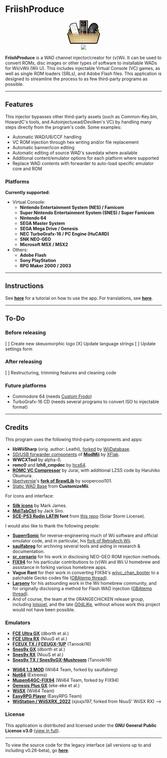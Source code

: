 # FriishProduce
<div align=center><a href=""><img src="https://github.com/CatmanFan/FriishProduce/blob/main/FriishProduce/Resources/icon.png" width="105" height="75" /></a><br>
<!-- <img src="https://github.com/CatmanFan/FriishProduce/blob/main/images/new.png?raw=true"/><br> -->
<a href="https://gbatemp.net/threads/friishproduce-multiplatform-wad-injector.632028/"><img src="https://img.shields.io/badge/GBAtemp-link-blue" /></a>
</div>

**FriishProduce** is a WAD channel injector/creator for (v)Wii. It can be used to convert ROMs, disc images or other types of software to installable WADs for Wii/vWii (Wii U). This includes injectable Virtual Console (VC) games, as well as single ROM loaders (SRLs), and Adobe Flash files.
This application is designed to streamline the process to as few third-party programs as possible.

---

## Features
This injector bypasses other third-party assets (such as Common-Key.bin, HowardC's tools, and Autoinjectuwad/Devilken's VC) by handling many steps directly from the program's code. Some examples:
* Automatic WAD/U8/CCF handling
* VC ROM injection through hex writing and/or file replacement
* Automatic banner/icon editing
* Automatic editing of source WAD's savedata where available
* Additional content/emulator options for each platform where supported
* Replace WAD contents with forwarder to auto-load specific emulator core and ROM

### Platforms
**Currently supported:**
  * Virtual Console:
    * **Nintendo Entertainment System (NES) / Famicom**
    * **Super Nintendo Entertainment System (SNES) / Super Famicom**
    * **Nintendo 64**
    * **SEGA Master System**
    * **SEGA Mega Drive / Genesis**
    * **NEC TurboGrafx-16 / PC Engine (HuCARD)**
    * **SNK NEO-GEO**
    * **Microsoft MSX / MSX2**
  * Others:
    * **Adobe Flash**
    * **Sony PlayStation**
    * **RPG Maker 2000 / 2003**

---

## Instructions
See **[here](https://github.com/CatmanFan/FriishProduce/wiki/FriishProduce-v1.0)** for a tutorial on how to use the app. For translations, see **[here](https://github.com/CatmanFan/FriishProduce/wiki/Translation)**.

---

## To-Do
### Before releasing
[ ] Create new skeuomorphic logo
[X] Update language strings
[ ] Update settings form

### After releasing
[ ] Restructuring, trimming features and cleaning code

### Future platforms
* Commodore 64 (needs [Custom Frodo](https://gbatemp.net/threads/custom-frodo-for-c64-vc-injection.102356/))
* TurboGrafx-16 CD (needs several programs to convert ISO to injectable format)

---

## Credits
This program uses the following third-party components and apps:
* **libWiiSharp** (orig. author: Leathl), [forked](https://github.com/WiiDatabase/libWiiSharp/) by [WiiDatabase](https://github.com/WiiDatabase).
* [SD/USB forwarder components](https://github.com/modmii/modmii.github.io/tree/master/Support/DOLS) of **[ModMii](https://github.com/modmii/modmii.github.io)** by [XFlak](https://github.com/xflak).
* **WWCXTool** by alpha-0.
* **romc0** and **lzh8_cmpdec** by [hcs64](https://github.com/hcs64).
* **[ROMC VC Compressor](https://www.elotrolado.net/hilo_romc-vc-compressor_1015640)** by Jurai, with additional LZSS code by Haruhiko Okumura.
* [libertyernie](https://github.com/libertyernie)'s **[fork of BrawlLib](https://github.com/libertyernie/brawllib-wit)** by soopercool101.
* [Static WAD Base](https://github.com/Brawl345/customizemii/blob/master/Base_WADs/StaticBase.wad) from **CustomizeMii**.

For icons and interface:
* **[Silk icons](https://github.com/legacy-icons/famfamfam-silk)** by Mark James.
* **[MdiTabCtrl](https://github.com/JacksiroKe/MdiTabCtrl)** by Jack Siro.
* **[SCE-PS3 Rodin LATIN](https://github.com/skrptktty/ps3-firmware-beginners-luck/blob/master/PS3_411/update_files/dev_flash/data/font/SCE-PS3-RD-R-LATIN.TTF) font** from [this repo](https://github.com/skrptktty/ps3-firmware-beginners-luck) (Solar Storm License).

I would also like to thank the following people:
* **[SuperrSonic](https://github.com/SuperrSonic)** for reverse-engineering much of Wii software and official emulator code, and in particular, his [fork of RetroArch Wii](https://github.com/SuperrSonic/RA-SS).
* **[saulfabreg](https://github.com/saulfabregwiivc)** for archiving several tools and aiding in research & documentation.
* **[sr_corsario](https://gbatemp.net/members/sr_corsario.128473/)** for his work in disclosing NEO-GEO ROM injection methods.
* **[FIX94](https://github.com/FIX94)** for his particular contributions to (v)Wii and Wii U homebrew and assistance in forking various homebrew apps.
* **Vague Rant** for their work in converting FIX94's [wiivc_chan_booter](https://github.com/FIX94/wiivc_chan_booter) to a patchable Gecko codes file ([GBAtemp thread](https://gbatemp.net/threads/forcing-4-3-display-in-wii-retail-vc-injections.575768/)).
* **[Larsenv](https://github.com/Larsenv)** for his astounding work in the Wii homebrew community, and for originally disclosing a method for Flash WAD injection ([GBAtemp thread](https://gbatemp.net/threads/how-to-make-flash-game-wad-injects.561406/)).
* And of course, the team at the 0RANGECHiCKEN release group, including [lolsjoel](https://gbatemp.net/members/lolsjoel.18721/), and the late [G0dLiKe](https://gbatemp.net/members/g0dlike.190457/), without whose work this project would not have been possible.

### Emulators
* **[FCE Ultra GX](https://github.com/dborth/fceugx)** (dborth et al.)
* **[FCE Ultra RX](https://github.com/NiuuS/FCEUltraRX)** (NiuuS et al.)
* **[FCEUX TX / FCEUGX-1UP](https://gbatemp.net/threads/fceugx-1up.558023/)** (Tanooki16)
* **[Snes9x GX](https://github.com/dborth/snes9xgx)** (dborth et al.)
* **[Snes9x RX](https://github.com/NiuuS/Snes9xRX)** (NiuuS et al.)
* **[Snes9x TX / Snes9xGX-Mushroom](https://gbatemp.net/threads/snes9xgx-mushroom.558500/)** (Tanooki16)
<!-- * **[Visual Boy Advance GX](https://github.com/dborth/vbagx)** (dborth et al.) -->
<!-- * **[mGBA Wii](https://github.com/mgba-emu/mgba)** (endrift et al.) -->
* **[Wii64 1.3 MOD](https://github.com/saulfabregwiivc/Wii64/tree/wii64-wiiflow)** (Wii64 Team, forked by saulfabreg)
* **[Not64](https://github.com/extremscorner/not64)** (Extrems)
* **[Mupen64GC-FIX94](https://github.com/FIX94/mupen64gc-fix94)** (Wii64 Team, forked by FIX94)
* **[Genesis Plus GX](https://github.com/ekeeke/Genesis-Plus-GX)** (eke-eke et al.)
* **[WiiSX](https://github.com/emukidid/pcsxgc)** (Wii64 Team)
* **[EasyRPG Player](https://github.com/EasyRPG/Player)** (EasyRPG Team)
* **[WiiStation / WiiSXRX_2022](https://github.com/xjsxjs197/WiiSXRX_2022)** (xjsxjs197, forked from NiuuS' WiiSX RX) -->
<!-- * **[WiiMednafen](https://github.com/raz0red/wii-mednafen)** (raz0red) -->

### License
This application is distributed and licensed under the **GNU General Public License v3.0** ([view in full](https://github.com/CatmanFan/FriishProduce/blob/main/LICENSE)).

---

To view the source code for the legacy interface (all versions up to and including v0.26-beta), go **[here](https://github.com/CatmanFan/FriishProduce-Legacy)**.

